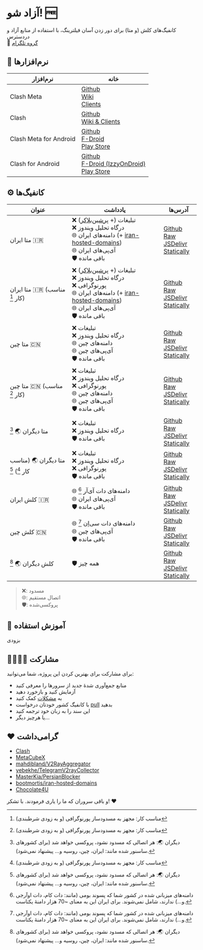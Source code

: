 # آزاد شو! 🆓
کانفیگ‌های کلش (و متا) برای دور زدن آسان فیلترینگ، با استفاده از منابع آزاد و دردسترس  
👥 [گروه تلگرام](https://t.me/BreakRealFree)

## 🏁 نرم‌افزارها
| نرم‌افزار | خانه |
| -------- | -------- |
| Clash Meta | [Github](https://github.com/MetaCubeX/Clash.Meta) <br> [Wiki](https://wiki.metacubex.one) <br> [Clients](https://wiki.metacubex.one/client/) |
| Clash    | [Github](https://github.com/dreamacro/clash) <br> [Wiki & Clients](https://dreamacro.github.io/clash/) |
| Clash Meta for Android | [Github](https://github.com/MetaCubeX/ClashMetaForAndroid) <br> [F-Droid](https://f-droid.org/en/packages/com.github.metacubex.clash.meta) <br> [Play Store](https://play.google.com/store/apps/details?id=com.github.metacubex.clash.meta) |
| Clash for Android | [Github](https://github.com/Kr328/ClashForAndroid) <br> [F-Droid (IzzyOnDroid)](https://www.f-droid.org/packages/com.github.kr328.clash.foss) <br> [Play Store](https://play.google.com/store/apps/details?id=com.github.kr328.clash) |

## ⚙️ کانفیگ‌ها
| عنوان | یادداشت | آدرس‌ها |
| ----- | ----- | ---- |
| متا ایران 🇮🇷 | ❌ تبلیغات (+ [پرشین‌بلاکر](https://github.com/MasterKia/PersianBlocker)) <br> ❌ درگاه تحلیل ویندوز <br> 🌐 دامنه‌های ایران (+ [iran-hosted-domains](https://github.com/bootmortis/iran-hosted-domains)) <br> 🌐 آی‌پی‌های ایران <br> 🛡️ باقی مانده | [Github Raw](https://raw.githubusercontent.com/demarcush/breakfree/master/meta-ir.yaml) <br> [JSDelivr](https://cdn.jsdelivr.net/gh/demarcush/breakfree@master/meta-ir.yaml) <br> [Statically](https://cdn.statically.io/gh/demarcush/breakfree/master/meta-ir.yaml) |
| متا ایران 🇮🇷 (مناسب کار [^1])| ❌ تبلیغات (+ [پرشین‌بلاکر](https://github.com/MasterKia/PersianBlocker)) <br> ❌ درگاه تحلیل ویندوز <br> ❌ پورنوگرافی <br> 🌐 دامنه‌های ایران (+ [iran-hosted-domains](https://github.com/bootmortis/iran-hosted-domains)) <br> 🌐 آی‌پی‌های ایران <br> 🛡️ باقی مانده | [Github Raw](https://raw.githubusercontent.com/demarcush/breakfree/master/meta-ir-sfw.yaml) <br> [JSDelivr](https://cdn.jsdelivr.net/gh/demarcush/breakfree@master/meta-ir-sfw.yaml) <br> [Statically](https://cdn.statically.io/gh/demarcush/breakfree/master/meta-ir-sfw.yaml) |
| متا چین 🇨🇳 | ❌ تبلیغات <br> ❌ درگاه تحلیل ویندوز <br> 🌐 دامنه‌های چین <br> 🌐 آی‌پی‌های چین <br> 🛡️ باقی مانده | [Github Raw](https://raw.githubusercontent.com/demarcush/breakfree/master/meta-cn.yaml) <br> [JSDelivr](https://cdn.jsdelivr.net/gh/demarcush/breakfree@master/meta-cn.yaml) <br> [Statically](https://cdn.statically.io/gh/demarcush/breakfree/master/meta-cn.yaml) |
| متا چین 🇨🇳 (مناسب کار [^1]) | ❌ تبلیغات <br> ❌ درگاه تحلیل ویندوز <br> ❌ پورنوگرافی <br> 🌐 دامنه‌های چین <br> 🌐 آی‌پی‌های چین <br> 🛡️ باقی مانده | [Github Raw](https://raw.githubusercontent.com/demarcush/breakfree/master/meta-cn-sfw.yaml) <br> [JSDelivr](https://cdn.jsdelivr.net/gh/demarcush/breakfree@master/meta-cn-sfw.yaml) <br> [Statically](https://cdn.statically.io/gh/demarcush/breakfree/master/meta-cn-sfw.yaml) |
| متا دیگران 🌏 [^2] | ❌ تبلیغات <br> ❌ درگاه تحلیل ویندوز <br> 🛡️ باقی مانده | [Github Raw](https://raw.githubusercontent.com/demarcush/breakfree/master/meta-others.yaml) <br> [JSDelivr](https://cdn.jsdelivr.net/gh/demarcush/breakfree@master/meta-others.yaml) <br> [Statically](https://cdn.statically.io/gh/demarcush/breakfree/master/meta-others.yaml) |
| متا دیگران 🌏 (مناسب کار [^1]) [^2] | ❌ تبلیغات <br> ❌ درگاه تحلیل ویندوز <br> ❌ پورنوگرافی <br> 🛡️ باقی مانده | [Github Raw](https://raw.githubusercontent.com/demarcush/breakfree/master/meta-others-sfw.yaml) <br> [JSDelivr](https://cdn.jsdelivr.net/gh/demarcush/breakfree@master/meta-others-sfw.yaml) <br> [Statically](https://cdn.statically.io/gh/demarcush/breakfree/master/meta-others-sfw.yaml) |
| کلش ایران 🇮🇷 | 🌐 دامنه‌های دات آی‌آر [^3] <br> 🌐 آی‌پی‌های ایران <br> 🛡️ باقی مانده | [Github Raw](https://raw.githubusercontent.com/demarcush/breakfree/master/clash-ir.yaml) <br> [JSDelivr](https://cdn.jsdelivr.net/gh/demarcush/breakfree@master/clash-ir.yaml) <br> [Statically](https://cdn.statically.io/gh/demarcush/breakfree/master/clash-ir.yaml) |
| کلش چین 🇨🇳 | 🌐 دامنه‌های دات سی‌اِن [^3] <br> 🌐 آی‌پی‌های چین <br> 🛡️ باقی مانده | [Github Raw](https://raw.githubusercontent.com/demarcush/breakfree/master/clash-cn.yaml) <br> [JSDelivr](https://cdn.jsdelivr.net/gh/demarcush/breakfree@master/clash-cn.yaml) <br> [Statically](https://cdn.statically.io/gh/demarcush/breakfree/master/clash-cn.yaml) |
| کلش دیگران 🌏 [^2] | 🛡️ همه چیز | [Github Raw](https://raw.githubusercontent.com/demarcush/breakfree/master/clash-others.yaml) <br> [JSDelivr](https://cdn.jsdelivr.net/gh/demarcush/breakfree@master/clash-others.yaml) <br> [Statically](https://cdn.statically.io/gh/demarcush/breakfree/master/clash-others.yaml) |
> ❌: مسدود <br> 🌐: اتصال مستقیم <br> 🛡️: پروکسی‌شده

## 🦮 آموزش استفاده
بزودی

## 👨‍👩‍👧‍👦 مشارکت
برای مشارکت برای بهترین کردن این پروژه، شما می‌توانید:
- منابع جمع‌آوری شدهٔ جدید از سرورها را معرفی کنید
- آزمایش کنید و بازخورد دهید
- به [مشکلات](https://github.com/demarcush/breakfree/issues) کمک کنید
- با کانفیگ کشور خودتان درخواست [pull](https://github.com/demarcush/breakfree/pulls) بدهید
- این سند را به زبان خود ترجمه کنید
- یا هرچیز دیگر...

## ❤️ گرامی‌داشت
- [Clash](https://github.com/Dreamacro/clash)
- [MetaCubeX](https://github.com/MetaCubeX)
- [mahdibland/V2RayAggregator](https://github.com/mahdibland/V2RayAggregator)
- [yebekhe/TelegramV2rayCollector](https://github.com/yebekhe/TelegramV2rayCollector)
- [MasterKia/PersianBlocker](https://github.com/MasterKia/PersianBlocker)
- [bootmortis/iran-hosted-domains](https://github.com/bootmortis/iran-hosted-domains)
- [Chocolate4U](https://github.com/Chocolate4U)

و باقی سروران که ما را یاری فرمودند. با تشکر! ❤️

[^1]: مناسب کار: مجهز به مسدودساز پورنوگرافی (و به زودی شرطبندی)
[^2]: دیگران 🌏: هر اتصالی که مسدود نشود، پروکسی خواهد شد (برای کشورهای ساسنور شده مانند: ایران، چین، روسیه و... پیشنهاد نمی‌شود).
[^3]: دامنه‌های میزبانی شده در کشور شما که پسوند بومی (مانند: دات کام، دات اوآرجی و...) ندارند، شامل نمی‌شوند. برای ایران این به معنای ~70 هزار دامنهٔ یکتاست.
